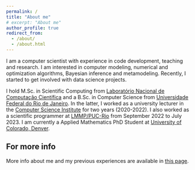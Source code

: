 ```yaml
---
permalink: /
title: "About me"
# excerpt: "About me"
author_profile: true
redirect_from: 
  - /about/
  - /about.html
---
```


I am a computer scientist with experience in code development, teaching and research. I am interested in computer modeling, numerical and optimization algorithms, Bayesian inference and metamodeling. Recently, I started to get involved with data science projects.

I hold M.Sc. in Scientific Computing from [Laboratório Nacional de Computação Científica](https://lncc.br) and a B.Sc. in Computer Science from [Universidade Federal do Rio de Janeiro](https://ufrj.br). In the latter, I worked as a university lecturer in the [Computer Science Institute](https://dcc.ufrj.br) for two years (2020-2022). I also worked as a scientific programmer at [LMMP/PUC-Rio](http://lmmp.mec.puc-rio.br/lmmp/) from September 2022 to July 2023. I am currently a Applied Mathematics PhD Student at [University of Colorado, Denver](https://clas.ucdenver.edu/mathematical-and-statistical-sciences/).


**For more info**
------
More info about me and my previous experiences are available in [this page](https://jvitordeoliveira96.github.io/cv/). 
